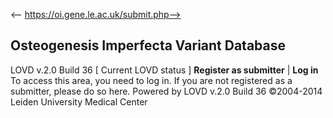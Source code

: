 <-- https://oi.gene.le.ac.uk/submit.php-->

## Osteogenesis Imperfecta Variant Database
LOVD v.2.0 Build 36 [ Current LOVD status ] 
**Register as submitter** | **Log in**  
To access this area, you need to log in. 
If you are not registered as a submitter, please do so here.
Powered by LOVD v.2.0 Build 36 
©2004-2014 Leiden University Medical Center